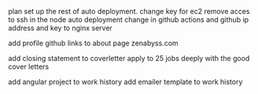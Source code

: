plan set up the rest of auto deployment.
change key for ec2
remove acces to ssh in the node auto deployment
change in github actions and github ip address and key to nginx server

add profile github links to about page zenabyss.com

add closing statement to coverletter
apply to 25 jobs deeply with the good cover letters



add angular project to  work history
add emailer template to work history

